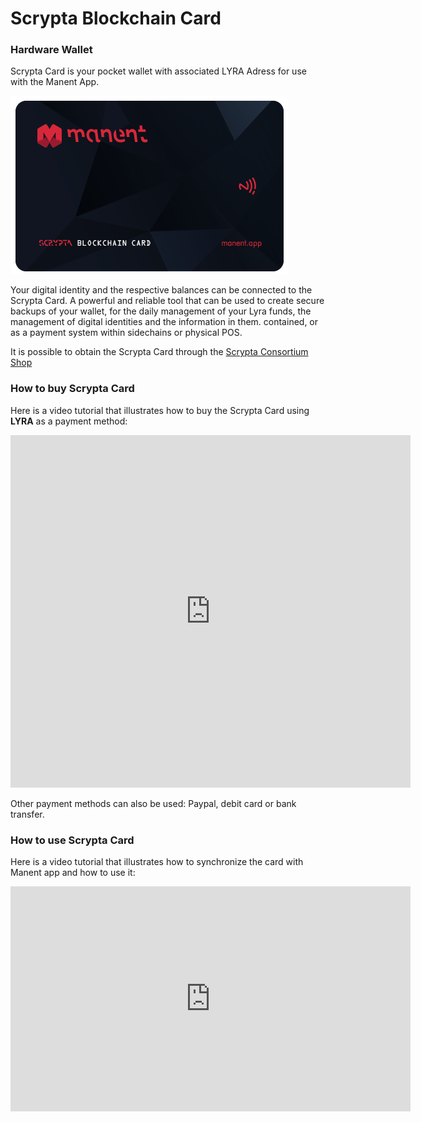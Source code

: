 # Scrypta Blockchain Card
### Hardware Wallet

Scrypta Card is your pocket wallet with associated LYRA Adress for use with the Manent App.

![planum](./assets/other/scrypta-card.png)

Your digital identity and the respective balances can be connected to the Scrypta Card. A powerful and reliable tool that can be used to create secure backups of your wallet, for the daily management of your Lyra funds, the management of digital identities and the information in them. contained, or as a payment system within sidechains or physical POS.

It is possible to obtain the Scrypta Card through the [Scrypta Consortium Shop](https://scrypta.shop/)


### How to buy Scrypta Card
Here is a video tutorial that illustrates how to buy the Scrypta Card using **LYRA** as a payment method:

<iframe src="https://player.vimeo.com/video/504820880" width="640" height="564" frameborder="0" allow="autoplay; fullscreen" allowfullscreen></iframe>

Other payment methods can also be used: Paypal, debit card or bank transfer.

### How to use Scrypta Card
Here is a video tutorial that illustrates how to synchronize the card with Manent app and how to use it:

<iframe src="https://player.vimeo.com/video/504823053" width="640" height="360" frameborder="0" allow="autoplay; fullscreen; picture-in-picture" allowfullscreen></iframe>
